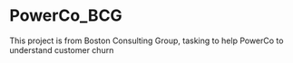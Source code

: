 # PowerCo_BCG
This project is from Boston Consulting Group, tasking to help PowerCo to understand customer churn
